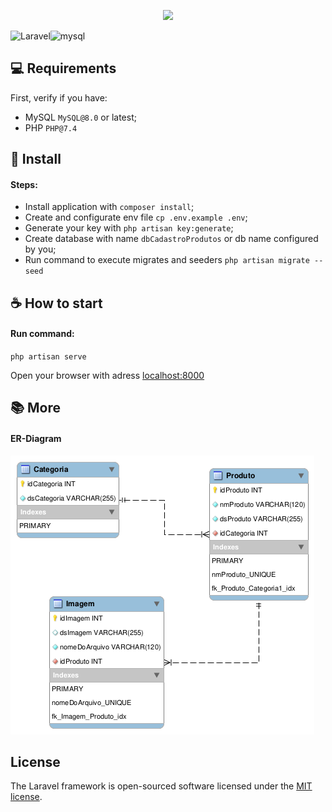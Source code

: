 <p align="center"><a href="https://laravel.com" target="_blank"><img src="https://raw.githubusercontent.com/laravel/art/master/logo-lockup/5%20SVG/2%20CMYK/1%20Full%20Color/laravel-logolockup-cmyk-red.svg" width="400"></a></p>

![Laravel](https://img.shields.io/badge/laravel-%23FF2D20.svg?style=for-the-badge&logo=laravel&logoColor=white)![mysql](https://img.shields.io/badge/MySQL-00000F?style=for-the-badge&logo=mysql&logoColor=white)


## 💻 Requirements

First, verify if you have:

* MySQL `MySQL@8.0` or latest;
* PHP `PHP@7.4`

## 🚀 Install

#### Steps:

* Install application with  ``composer install``;
* Create and configurate env file ``cp .env.example .env``;
* Generate your key with ``php artisan key:generate``;
* Create database with name  ``dbCadastroProdutos`` or db name configured by you;
* Run command to execute migrates and seeders ``php artisan migrate --seed``

## ☕ How to start

#### Run command:

``php artisan serve``

Open your browser with adress [localhost:8000](http://localhost:8000)

## 📚 More

#### ER-Diagram

![ER-Diagram](/resources/project/dbCadastroProdutos.png)

## License

The Laravel framework is open-sourced software licensed under the [MIT license](https://opensource.org/licenses/MIT).
